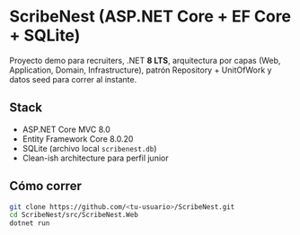 # ScribeNest (ASP.NET Core + EF Core + SQLite)

Proyecto demo para recruiters, .NET **8 LTS**, arquitectura por capas (Web, Application, Domain, Infrastructure),
patrón Repository + UnitOfWork y datos seed para correr al instante.

## Stack
- ASP.NET Core MVC 8.0
- Entity Framework Core 8.0.20
- SQLite (archivo local `scribenest.db`)
- Clean-ish architecture para perfil junior

## Cómo correr
```bash
git clone https://github.com/<tu-usuario>/ScribeNest.git
cd ScribeNest/src/ScribeNest.Web
dotnet run

